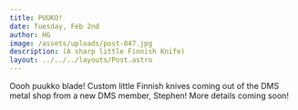 ```yaml
---
title: PUUKO!
date: Tuesday, Feb 2nd
author: HG
image: /assets/uploads/post-047.jpg
description: (A sharp little Finnish Knife)
layout: ../../../layouts/Post.astro
---
```


Oooh puukko blade! Custom little Finnish knives coming out of the DMS metal shop from a new DMS member, Stephen! More details coming soon!
